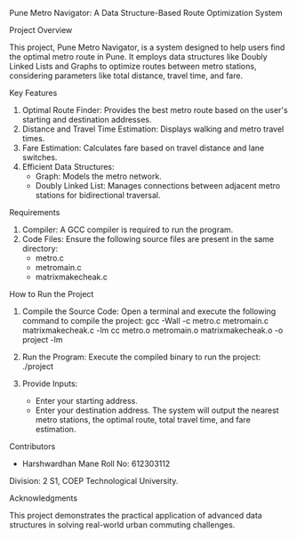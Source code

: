 Pune Metro Navigator: A Data Structure-Based Route Optimization System

Project Overview

This project, Pune Metro Navigator, is a system designed to help users find the optimal metro route in Pune.
It employs data structures like Doubly Linked Lists and Graphs to optimize routes between metro stations,
considering parameters like total distance, travel time, and fare.


Key Features

1. Optimal Route Finder: Provides the best metro route based on the user's starting and destination addresses.
2. Distance and Travel Time Estimation: Displays walking and metro travel times.
3. Fare Estimation: Calculates fare based on travel distance and lane switches.
4. Efficient Data Structures:
   - Graph: Models the metro network.
   - Doubly Linked List: Manages connections between adjacent metro stations for bidirectional traversal.


Requirements

1. Compiler: A GCC compiler is required to run the program.
2. Code Files: Ensure the following source files are present in the same directory:
   - metro.c
   - metromain.c
   - matrixmakecheak.c


How to Run the Project

1. Compile the Source Code:
   Open a terminal and execute the following command to compile the project:
   gcc -Wall -c metro.c metromain.c matrixmakecheak.c -lm
   cc metro.o metromain.o matrixmakecheak.o -o project -lm

2. Run the Program:
   Execute the compiled binary to run the project:
   ./project

3. Provide Inputs:
   - Enter your starting address.
   - Enter your destination address.
   The system will output the nearest metro stations, the optimal route, total travel time, and fare estimation.


Contributors

- Harshwardhan Mane
  Roll No: 612303112


Division: 2 S1, COEP Technological University.


Acknowledgments

This project demonstrates the practical application of advanced data structures in solving real-world urban commuting challenges.
